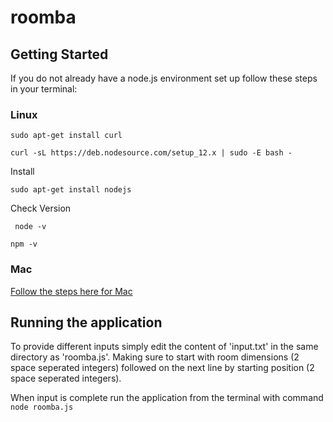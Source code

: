 # roomba

## Getting Started

If you do not already have a node.js environment set up follow these steps in your terminal:

### Linux

``` sudo apt-get install curl ```

``` curl -sL https://deb.nodesource.com/setup_12.x | sudo -E bash - ```

Install

``` sudo apt-get install nodejs ```

Check Version 

```  node -v ```

``` npm -v ```

### Mac

[Follow the steps here for Mac](https://nodejs.org/en/download/)

## Running the application

To provide different inputs simply edit the content of 'input.txt' in the same directory as 'roomba.js'. Making sure to start with room dimensions (2 space seperated integers) followed on the next line by starting position (2 space seperated integers).

When input is complete run the application from the terminal with command ``` node roomba.js ```
